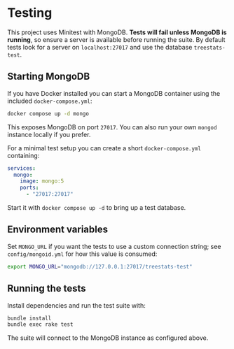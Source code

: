 # Testing

This project uses Minitest with MongoDB. **Tests will fail unless MongoDB is running**, so ensure a server is available before running the suite. By default tests look for a server on `localhost:27017` and use the database `treestats-test`.

## Starting MongoDB

If you have Docker installed you can start a MongoDB container using the included `docker-compose.yml`:

```bash
docker compose up -d mongo
```

This exposes MongoDB on port `27017`. You can also run your own `mongod` instance locally if you prefer.

For a minimal test setup you can create a short `docker-compose.yml` containing:

```yaml
services:
  mongo:
    image: mongo:5
    ports:
      - "27017:27017"
```

Start it with `docker compose up -d` to bring up a test database.

## Environment variables

Set `MONGO_URL` if you want the tests to use a custom connection string; see `config/mongoid.yml` for how this value is consumed:

```bash
export MONGO_URL="mongodb://127.0.0.1:27017/treestats-test"
```

## Running the tests

Install dependencies and run the test suite with:

```bash
bundle install
bundle exec rake test
```

The suite will connect to the MongoDB instance as configured above.
